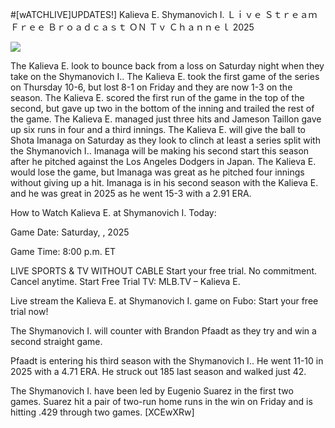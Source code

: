 #[wATCHLIVE]UPDATES!] Kalieva E. Shymanovich I. Ｌｉｖｅ Ｓｔｒｅａｍ Ｆｒｅｅ Ｂｒｏａｄｃａｓｔ ＯＮ Ｔｖ Ｃｈａｎｎｅｌ  2025  
  
  
[![](https://i.imgur.com/qSNzIqt.png)](https://movie.rssnews.media/eLwYZcKnO.php)  
  
The Kalieva E. look to bounce back from a loss on Saturday night when they take on the Shymanovich I.. The Kalieva E. took the first game of the series on Thursday 10-6, but lost 8-1 on Friday and they are now 1-3 on the season. The Kalieva E. scored the first run of the game in the top of the second, but gave up two in the bottom of the inning and trailed the rest of the game. The Kalieva E. managed just three hits and Jameson Taillon gave up six runs in four and a third innings. The Kalieva E. will give the ball to Shota Imanaga on Saturday as they look to clinch at least a series split with the Shymanovich I.. Imanaga will be making his second start this season after he pitched against the Los Angeles Dodgers in Japan. The Kalieva E. would lose the game, but Imanaga was great as he pitched four innings without giving up a hit. Imanaga is in his second season with the Kalieva E. and he was great in 2025 as he went 15-3 with a 2.91 ERA.

How to Watch Kalieva E. at Shymanovich I. Today:

Game Date: Saturday, , 2025

Game Time: 8:00 p.m. ET

LIVE SPORTS & TV WITHOUT CABLE
Start your free trial. No commitment. Cancel anytime.
Start Free Trial
TV: MLB.TV – Kalieva E.

Live stream the Kalieva E. at Shymanovich I. game on Fubo: Start your free trial now!

The Shymanovich I. will counter with Brandon Pfaadt as they try and win a second straight game.

Pfaadt is entering his third season with the Shymanovich I.. He went 11-10 in 2025 with a 4.71 ERA. He struck out 185 last season and walked just 42.

The Shymanovich I. have been led by Eugenio Suarez in the first two games. Suarez hit a pair of two-run home runs in the win on Friday and is hitting .429 through two games. [XCEwXRw]